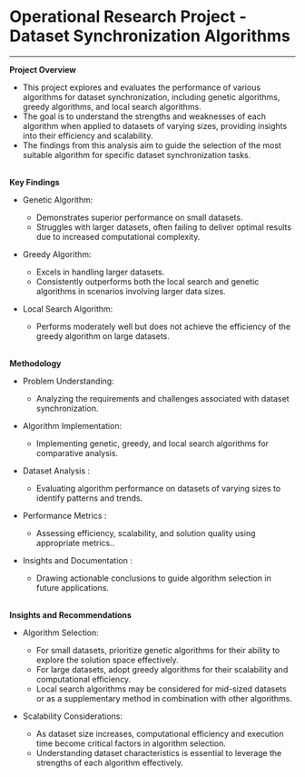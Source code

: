 # Operational Research Project - Dataset Synchronization Algorithms
*******************************************************************
**Project Overview** <br>
- This project explores and evaluates the performance of various algorithms for dataset synchronization, including genetic algorithms, greedy algorithms, and local search algorithms. <br>
- The goal is to understand the strengths and weaknesses of each algorithm when applied to datasets of varying sizes, providing insights into their efficiency and scalability. <br>
- The findings from this analysis aim to guide the selection of the most suitable algorithm for specific dataset synchronization tasks. <br> <br>

**Key Findings**
  - Genetic Algorithm: <br>
     - Demonstrates superior performance on small datasets. <br>
     - Struggles with larger datasets, often failing to deliver optimal results due to increased computational complexity. <br>

  - Greedy Algorithm: <br>
     - Excels in handling larger datasets. <br>
     - Consistently outperforms both the local search and genetic algorithms in scenarios involving larger data sizes. <br>

  - Local Search Algorithm: <br>
     - Performs moderately well but does not achieve the efficiency of the greedy algorithm on large datasets. <br> <br>
   
 **Methodology** <br>
   - Problem Understanding: <br>
      - Analyzing the requirements and challenges associated with dataset synchronization.<br>
    

  - Algorithm Implementation: <br>
     - Implementing genetic, greedy, and local search algorithms for comparative analysis. <br>
     

  - Dataset Analysis : <br>
     - Evaluating algorithm performance on datasets of varying sizes to identify patterns and trends. <br>

  - Performance Metrics : <br>
     - Assessing efficiency, scalability, and solution quality using appropriate metrics.. <br> 

  - Insights and Documentation : <br>
     - Drawing actionable conclusions to guide algorithm selection in future applications.<br> <br>


**Insights and Recommendations** <br>
   - Algorithm Selection: <br>
      - For small datasets, prioritize genetic algorithms for their ability to explore the solution space effectively.<br>
      - For large datasets, adopt greedy algorithms for their scalability and computational efficiency. <br>
      - Local search algorithms may be considered for mid-sized datasets or as a supplementary method in combination with other algorithms. <br>
    

  - Scalability Considerations: <br>
     - As dataset size increases, computational efficiency and execution time become critical factors in algorithm selection. <br>
     - Understanding dataset characteristics is essential to leverage the strengths of each algorithm effectively. <br> <br>
     


